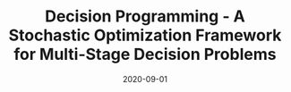 ---
title: Decision Programming - A Stochastic Optimization Framework for Multi-Stage Decision Problems
summary: The project will further develop the decision programming framework as a methodology for modelling and solving multi-stage decision problems under uncertainty

tags:
  - current
date: 2020-09-01
external_link: https://akareport.aka.fi/ibi_apps/WFServlet?IBIF_ex=x_hakkuvaus2&CLICKED_ON=&HAKNRO1=332180&UILANG=en&TULOSTE=HTML
---
